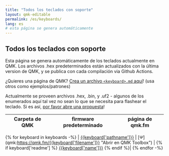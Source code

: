 ```yaml
---
title: "Todos los teclados con soporte"
layout: qmk-editable
permalink: /es/keyboards/
lang: es
# esta página se genera automáticamente
---
```

## Todos los teclados con soporte

Esta página se genera automáticamente de los teclados actualmente en QMK. Los archivos .hex predeterminados están actualizados con la última version de QMK, y se publica con cada compilación via Github Actions.

¿Quieres una página de QMK? [Crea un archivo `<keyboard>.md` aquí](https://github.com/qmk/qmk.fm/tree/gh-pages/_pages/keyboards)! (usa otros como ejemplos/patrones)

Actualmente se proveen archivos .hex, .bin, y .uf2 - algunos de los enumerados aquí tal vez no sean lo que se necesita para flashear el teclado. Si es así, [por favor abre una propuesta](https://github.com/qmk/qmk.fm/issues)!

<style>
.fa.psi-icon {
    font-size: 14px;
    font-family: sans-serif;
}
</style>

| Carpeta de QMK | firmware predeterminado | página de qmk.fm |
| --- | --- | --- |
{% for keyboard in keyboards -%}
    | <i class='fa fa-github' aria-hidden='true'></i> [{{keyboard['pathname']}}](https://github.com/qmk/qmk_firmware/tree/master/keyboards/{{keyboard['pathname']}}) | [<i class='fa fa-download' aria-hidden='true'></i>](https://qmk.fm/compiled/{{keyboard['filename']}} "último firmware predeterminado de QMK para {{keyboard['pathname']}}")[<span class='fa-stack fa-lg'><i class='fa fa-circle fa-stack-1x'></i><i class='fa fa-inverse fa-stack-1x psi-icon'>&Psi;</i></span>](qmk:https://qmk.fm/{{keyboard['filename']}} \"Abrir en QMK Toolbox\") | {% if keyboard['readme'] %} [{{keyboard['name']}}](http://qmk.fm/es/keyboards/{{keyboard['pathname']}}/) {% endif %}|
{% endfor -%}
